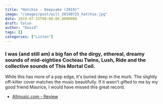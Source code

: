 ```yaml
---
title: "Hatchie - Keepsake (2019)"
image: "/images/post/wilt_20190725_hatchie.jpg"
date: 2019-07-25T00:00:00.0000000
draft: false
author: "David"
tags: []
categories: ["Listen"]
---
```

### I was (and still am) a big fan of the dirgy, ethereal, dreamy sounds of mid-eighties Cocteau Twins, Lush, Ride and the collective sounds of This Mortal Coil.

 While this has more of a pop edge, it's buried deep in the murk. The slightly off-kilter cover matches the music beautifully. If it wasn't gifted to me by my good friend Maurice, I would have missed this great record.

-  [Allmusic.com - Review](https://www.allmusic.com/album/keepsake-mw0003275199)